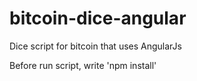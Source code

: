 # bitcoin-dice-angular
Dice script for bitcoin that uses AngularJs

Before run script, write 'npm install'
